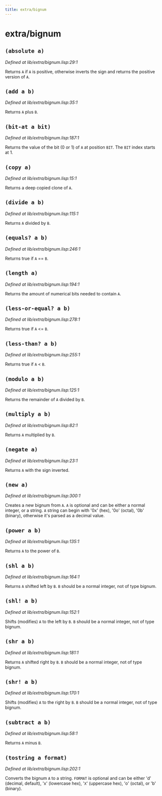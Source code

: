 ```yaml
---
title: extra/bignum
---
```

# extra/bignum
## `(absolute a)`
*Defined at lib/extra/bignum.lisp:29:1*

Returns `A` if `A` is positive, otherwise inverts the sign and returns the positive version of `A`.

## `(add a b)`
*Defined at lib/extra/bignum.lisp:35:1*

Returns `A` plus `B`.

## `(bit-at a bit)`
*Defined at lib/extra/bignum.lisp:187:1*

Returns the value of the bit (0 or 1) of `A` at position `BIT`. The `BIT` index starts at 1.

## `(copy a)`
*Defined at lib/extra/bignum.lisp:15:1*

Returns a deep copied clone of `A`.

## `(divide a b)`
*Defined at lib/extra/bignum.lisp:115:1*

Returns `A` divided by `B`.

## `(equals? a b)`
*Defined at lib/extra/bignum.lisp:246:1*

Returns true if `A` == `B`.

## `(length a)`
*Defined at lib/extra/bignum.lisp:194:1*

Returns the amount of numerical bits needed to contain `A`.

## `(less-or-equal? a b)`
*Defined at lib/extra/bignum.lisp:278:1*

Returns true if `A` <= `B`.

## `(less-than? a b)`
*Defined at lib/extra/bignum.lisp:255:1*

Returns true if `A` < `B`.

## `(modulo a b)`
*Defined at lib/extra/bignum.lisp:125:1*

Returns the remainder of `A` divided by `B`.

## `(multiply a b)`
*Defined at lib/extra/bignum.lisp:82:1*

Returns `A` multiplied by `B`.

## `(negate a)`
*Defined at lib/extra/bignum.lisp:23:1*

Returns `A` with the sign inverted.

## `(new a)`
*Defined at lib/extra/bignum.lisp:300:1*

Creates a new bignum from `A`.
`A` is optional and can be either a normal integer, or a string.
`A` string can begin with '0x' (hex), '0o' (octal), '0b' (binary),
otherwise it's parsed as a decimal value.

## `(power a b)`
*Defined at lib/extra/bignum.lisp:135:1*

Returns `A` to the power of `B`.

## `(shl a b)`
*Defined at lib/extra/bignum.lisp:164:1*

Returns `A` shifted left by `B`. `B` should be a normal integer, not of type bignum.

## `(shl! a b)`
*Defined at lib/extra/bignum.lisp:152:1*

Shifts (modifies) `A` to the left by `B`. `B` should be a normal integer, not of type bignum.

## `(shr a b)`
*Defined at lib/extra/bignum.lisp:181:1*

Returns `A` shifted right by `B`. `B` should be a normal integer, not of type bignum.

## `(shr! a b)`
*Defined at lib/extra/bignum.lisp:170:1*

Shifts (modifies) `A` to the right by `B`. `B` should be a normal integer, not of type bignum.

## `(subtract a b)`
*Defined at lib/extra/bignum.lisp:58:1*

Returns `A` minus `B`.

## `(tostring a format)`
*Defined at lib/extra/bignum.lisp:202:1*

Converts the bignum `A` to a string. `FORMAT` is optional and can be either
'd' (decimal, default),
'x' (lowercase hex),
'`X`' (uppercase hex),
'o' (octal), or
'b' (binary).

